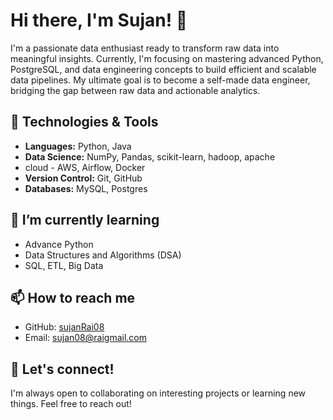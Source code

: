 
# Hi there, I'm Sujan! 👋

I'm a passionate data enthusiast ready to transform raw data into meaningful insights. Currently, I'm focusing on mastering advanced Python, PostgreSQL, and data engineering concepts to build efficient and scalable data pipelines. My ultimate goal is to become a self-made data engineer, bridging the gap between raw data and actionable analytics.

## 🔧 Technologies & Tools
- **Languages:** Python, Java
- **Data Science:** NumPy, Pandas, scikit-learn, hadoop, apache
- cloud - AWS, Airflow, Docker
- **Version Control:** Git, GitHub
- **Databases:** MySQL, Postgres 

## 🌱 I’m currently learning

- Advance Python
- Data Structures and Algorithms (DSA)
- SQL, ETL, Big Data

## 📫 How to reach me

- GitHub: [sujanRai08](https://github.com/SujanRai08)
- Email: [sujan08@raigmail.com](mailto:sujan08rai@gmail.com)

## 🤝 Let's connect!

I'm always open to collaborating on interesting projects or learning new things. Feel free to reach out!
